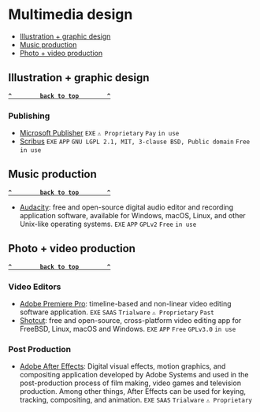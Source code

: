 # Multimedia design

- [Illustration + graphic design](#illustration--graphic-design)
- [Music production](#music-production)
- [Photo + video production](#photo--video-production)


## Illustration + graphic design ## 
**[`^        back to top        ^`](#)**

### Publishing ###
- [Microsoft Publisher](https://www.microsoft.com/fr-fr/microsoft-365/publisher) `EXE` `⚠ Proprietary` `Pay` `in use`
- [Scribus](https://www.scribus.net/) `EXE` `APP` `GNU LGPL 2.1, MIT, 3-clause BSD, Public domain` `Free` `in use`

## Music production ##
**[`^        back to top        ^`](#)**
- [Audacity](https://www.audacityteam.org/): free and open-source digital audio editor and recording application software, available for Windows, macOS, Linux, and other Unix-like operating systems. `EXE` `APP` `GPLv2` `Free` `in use`

## Photo + video production ##
**[`^        back to top        ^`](#)**
### Video Editors ###
- [Adobe Premiere Pro](https://www.adobe.com/products/premiere.html): timeline-based and non-linear video editing software application. `EXE` `SAAS` `Trialware` `⚠ Proprietary` `Past`
- [Shotcut](https://shotcut.org/): free and open-source, cross-platform video editing app for FreeBSD, Linux, macOS and Windows. `EXE` `APP` `Free` `GPLv3.0` `in use`
### Post Production ###
- [Adobe After Effects](https://www.adobe.com/products/aftereffects.html): Digital visual effects, motion graphics, and compositing application developed by Adobe Systems and used in the post-production process of film making, video games and television production. Among other things, After Effects can be used for keying, tracking, compositing, and animation. `EXE` `SAAS`  `Trialware` `⚠ Proprietary`

